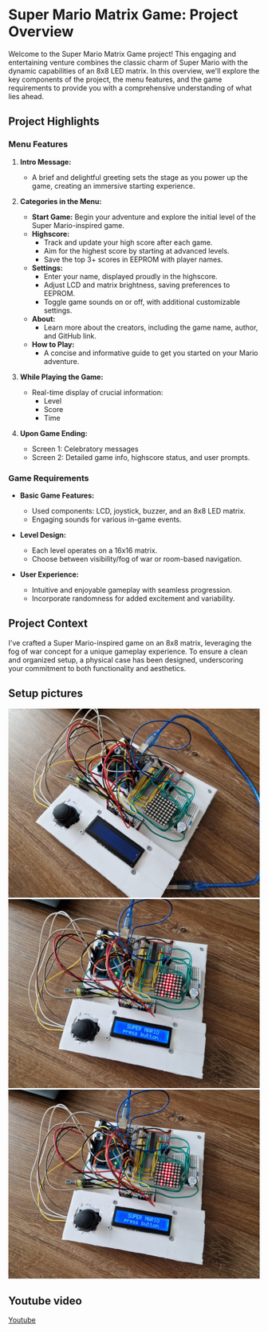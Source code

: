 # Super Mario Matrix Game: Project Overview

Welcome to the Super Mario Matrix Game project! This engaging and entertaining venture combines the classic charm of Super Mario with the dynamic capabilities of an 8x8 LED matrix. In this overview, we'll explore the key components of the project, the menu features, and the game requirements to provide you with a comprehensive understanding of what lies ahead.

## Project Highlights

### Menu Features

1. **Intro Message:**
   - A brief and delightful greeting sets the stage as you power up the game, creating an immersive starting experience.

2. **Categories in the Menu:**
   - **Start Game:** Begin your adventure and explore the initial level of the Super Mario-inspired game.
   - **Highscore:**
     - Track and update your high score after each game.
     - Aim for the highest score by starting at advanced levels.
     - Save the top 3+ scores in EEPROM with player names.
   - **Settings:**
     - Enter your name, displayed proudly in the highscore.
     - Adjust LCD and matrix brightness, saving preferences to EEPROM.
     - Toggle game sounds on or off, with additional customizable settings.
   - **About:**
     - Learn more about the creators, including the game name, author, and GitHub link.
   - **How to Play:**
     - A concise and informative guide to get you started on your Mario adventure.

3. **While Playing the Game:**
   - Real-time display of crucial information:
     - Level
     - Score
     - Time

4. **Upon Game Ending:**
   - Screen 1: Celebratory messages 
   - Screen 2: Detailed game info, highscore status, and user prompts.

### Game Requirements

- **Basic Game Features:**
  - Used components: LCD, joystick, buzzer, and an 8x8 LED matrix.
  - Engaging sounds for various in-game events.

- **Level Design:**
  - Each level operates on a 16x16 matrix.
  - Choose between visibility/fog of war or room-based navigation.

- **User Experience:**
  - Intuitive and enjoyable gameplay with seamless progression.
  - Incorporate randomness for added excitement and variability.

## Project Context

I've crafted a Super Mario-inspired game on an 8x8 matrix, leveraging the fog of war concept for a unique gameplay experience. To ensure a clean and organized setup, a physical case has been designed, underscoring your commitment to both functionality and aesthetics.

## Setup pictures
![Setup1](pictures/setupPicture1.jpeg)
![Setup2](pictures/setupPicture2.jpeg)
![Setup3](pictures/setupPicture3.jpeg)

## Youtube video
[Youtube](https://youtu.be/5XqkkA5kgnw)
